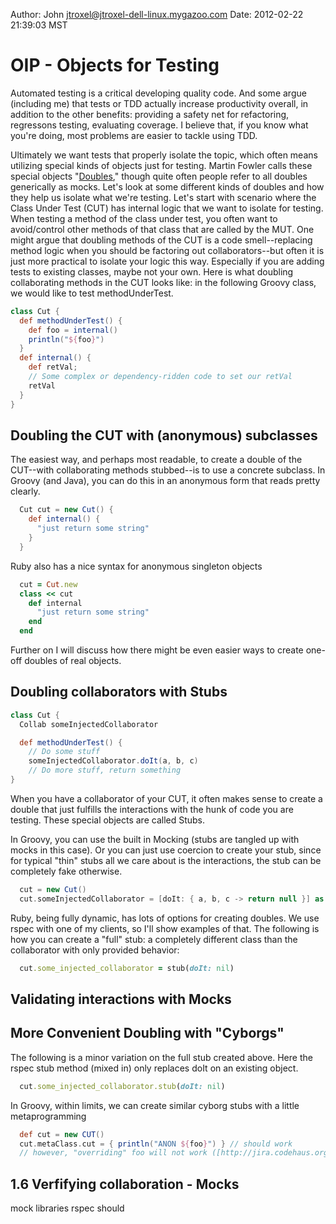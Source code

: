 
Author: John <jtroxel@jtroxel-dell-linux.mygazoo.com>
Date: 2012-02-22 21:39:03 MST

# OIP - Objects for Testing 
Automated testing is a critical developing quality code.  And some argue (including me) that tests or TDD actually increase productivity overall, in addition to the other benefits: providing a safety net for refactoring, regressons testing, evaluating coverage.  I believe that, if you know what you're doing, most problems are easier to tackle using TDD.

Ultimately we want tests that properly isolate the topic, which often means utilizing special kinds of objects just for testing.  Martin Fowler calls these special objects "[Doubles]," though quite often people refer to all doubles generically as mocks.  Let's look at some different kinds of doubles and how they help us isolate what we're testing.
Let's start with scenario where the Class Under Test (CUT) has internal logic that we want to isolate for testing.  When testing a method of the class under test, you often want to avoid/control other methods of that class that are called by the MUT.  One might argue that doubling methods of the CUT is a code smell--replacing method logic when you should be factoring out collaborators--but often it is just more practical to isolate your logic this way.  Especially if you are adding tests to existing classes, maybe not your own.  Here is what doubling collaborating methods in the CUT looks like: in the following Groovy class, we would like to test methodUnderTest.
```groovy
class Cut {
  def methodUnderTest() {
    def foo = internal()
    println("${foo}")
  }
  def internal() {
    def retVal;
    // Some complex or dependency-ridden code to set our retVal
    retVal
  }
}
```

[Doubles]: http://martinfowler.com/articles/mocksArentStubs.html

## Doubling the CUT with (anonymous) subclasses 
The easiest way, and perhaps most readable, to create a double of the CUT--with collaborating methods stubbed--is to use a concrete subclass.  In Groovy (and Java), you can do this in an anonymous form that reads pretty clearly.  
```groovy 
  Cut cut = new Cut() {
    def internal() {
      "just return some string"
    }
  }
``` 
  Ruby also has a nice syntax for anonymous singleton objects
```ruby
  cut = Cut.new
  class << cut
    def internal
      "just return some string"
    end
  end
```
Further on I will discuss how there might be even easier ways to create one-off doubles of real objects.

## Doubling collaborators with Stubs 
```groovy
class Cut {
  Collab someInjectedCollaborator

  def methodUnderTest() {
    // Do some stuff
    someInjectedCollaborator.doIt(a, b, c)
    // Do more stuff, return something
}
```
When you have a collaborator of your CUT, it often makes sense to create a double that just fulfills the interactions with the hunk of code you are testing.  These special objects are called Stubs.  

In Groovy, you can use the built in Mocking (stubs are tangled up with mocks in this case).  Or you can just use coercion to create your stub, since for typical "thin" stubs all we care about is the interactions, the stub can be completely fake otherwise.

```groovy
  cut = new Cut()
  cut.someInjectedCollaborator = [doIt: { a, b, c -> return null }] as Collab
```

Ruby, being fully dynamic, has lots of options for creating doubles.  We use rspec with one of my clients, so I'll show examples of that.  The following is how you can create a "full" stub:  a completely different class than the collaborator with only provided behavior:

```ruby
  cut.some_injected_collaborator = stub(doIt: nil)
```

## Validating interactions with Mocks 

## More Convenient Doubling with "Cyborgs" 

The following is a minor variation on the full stub created above.  Here the rspec stub method (mixed in) only replaces doIt on an existing object.

```ruby
  cut.some_injected_collaborator.stub(doIt: nil)
```

In Groovy, within limits, we can create similar cyborg stubs with a little metaprogramming

```groovy
  def cut = new CUT()
  cut.metaClass.cut = { println("ANON ${foo}") } // should work
  // however, "overriding" foo will not work ([http://jira.codehaus.org/browse/GROOVY-3942])
```

## 1.6 Verfifying collaboration - Mocks 
mock libraries 
rspec should
